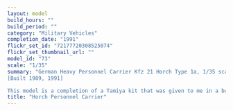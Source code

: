 ```yaml
---
layout: model
build_hours: ""
build_period: ""
category: "Military Vehicles"
completion_date: "1991"
flickr_set_id: "72177720308525074"
flickr_set_thumbnail_url: ""
model_id: "73"
scale: "1/35"
summary: "German Heavy Personnel Carrier Kfz 21 Horch Type 1a, 1/35 scale
[Built 1989, 1991]

This model is a completion of a Tamiya kit that was given to me in a built state. The original build quality was good, so I simply repainted and weathered the model and added stowage."
title: "Horch Personnel Carrier"
---
```



